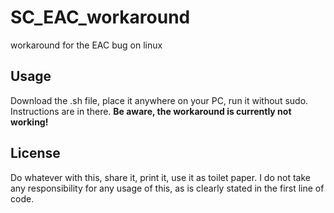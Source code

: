 # SC_EAC_workaround
workaround for the EAC bug on linux

## Usage
Download the .sh file, place it anywhere on your PC, run it without sudo. Instructions are in there.
**Be aware, the workaround is currently not working!**

## License
Do whatever with this, share it, print it, use it as toilet paper. I do not take any responsibility for any usage of this, as is clearly stated in the first line of code.
